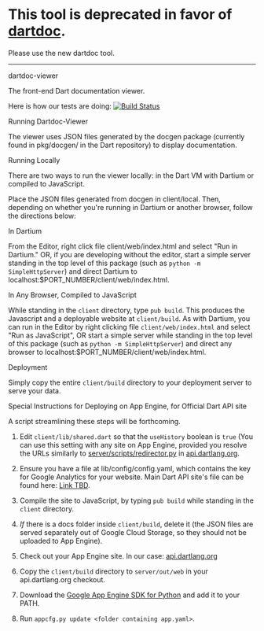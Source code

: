 # This tool is deprecated in favor of [dartdoc](https://github.com/dart-lang/dartdoc).

Please use the new dartdoc tool.

--------

dartdoc-viewer


The front-end Dart documentation viewer.

Here is how our tests are doing:
[![Build Status](https://drone.io/github.com/dart-lang/dartdoc-viewer/status.png)](https://drone.io/github.com/dart-lang/dartdoc-viewer/latest)

Running Dartdoc-Viewer

The viewer uses JSON files generated by the docgen package (currently found in 
pkg/docgen/ in the Dart repository) to display documentation.

Running Locally

There are two ways to run the viewer locally: in the Dart VM with Dartium or
compiled to JavaScript.

Place the JSON files generated from docgen in client/local. Then, depending on
whether you're running in Dartium or another browser, follow the directions
below:

In Dartium

From the Editor, right click file client/web/index.html and select "Run in
Dartium." OR, if you are developing without the editor, start a simple server
standing in the top level of this package (such as `python -m
SimpleHttpServer`) and direct Dartium to 
localhost:$PORT_NUMBER/client/web/index.html.
 
In Any Browser, Compiled to JavaScript

While standing in the `client` directory, type `pub build`. This produces
the Javascript and a deployable website at `client/build`. As with Dartium, you
can run in the Editor by right clicking file `client/web/index.html` and select 
"Run as JavaScript", OR start a simple server while standing in the top level 
of this package (such as `python -m SimpleHttpServer`) and direct any browser
to localhost:$PORT_NUMBER/client/web/index.html.

Deployment

Simply copy the entire `client/build` directory to your deployment server to
serve your data.

Special Instructions for Deploying on App Engine, for Official Dart API site

A script streamlining these steps will be forthcoming.

1. Edit `client/lib/shared.dart` so that the `useHistory` boolean is `true`
(You can use this setting with any site on App Engine, provided you resolve the
URLs similarly to
[server/scripts/redirector.py](https://github.com/dart-lang/api.dartlang.org/blob/master/server/scripts/redirector.py)
in [api.dartlang.org](https://github.com/dart-lang/api.dartlang.org).

1. Ensure you have a file at lib/config/config.yaml, which contains the key for
Google Analytics for your website. Main Dart API site's file can be found here:
[Link TBD](http://google.com).

1. Compile the site to JavaScript, by typing `pub build` while standing in the
`client` directory.

1. _If_ there is a docs folder inside `client/build`, delete it (the JSON files 
are served separately out of Google Cloud Storage, so they should not be
uploaded to App Engine).

1. Check out your App Engine site. In our case: 
[api.dartlang.org](https://github.com/dart-lang/api.dartlang.org)

1. Copy the `client/build` directory to `server/out/web` in your
api.dartlang.org checkout.

1. Download the [Google App Engine SDK for Python][GAE] and add it to your 
PATH.

1. Run `appcfg.py update <folder containing app.yaml>`.

[GAE]: https://developers.google.com/appengine/downloads#Google_App_Engine_SDK_for_Python  "Google App Engine SDK for Python"
